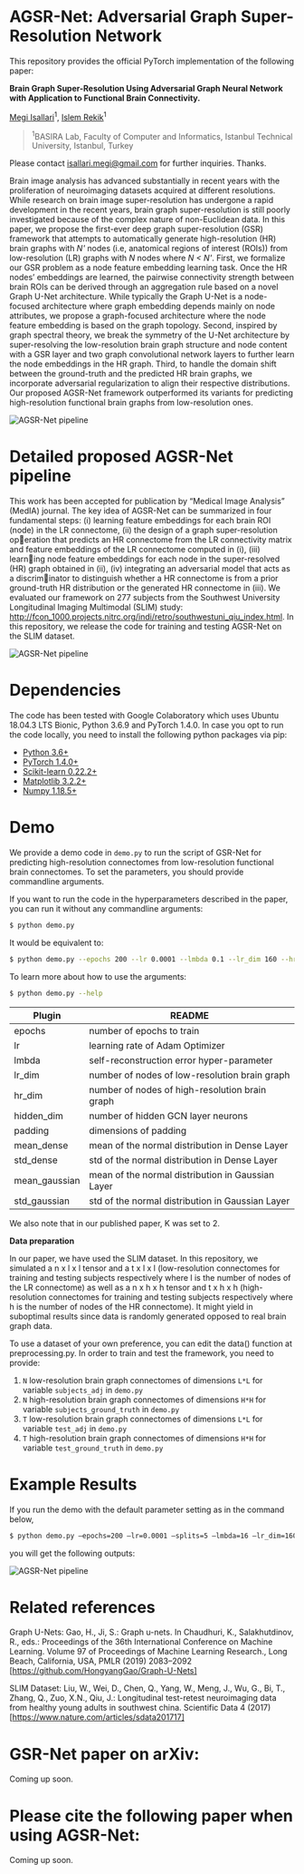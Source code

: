 # AGSR-Net: Adversarial Graph Super-Resolution Network

This repository provides the official PyTorch implementation of the following paper:

**Brain Graph Super-Resolution Using Adversarial Graph Neural Network with Application to Functional Brain Connectivity.**

[Megi Isallari](https://github.com/meg-i)<sup>1</sup>, [Islem Rekik](https://basira-lab.com/)<sup>1</sup>

> <sup>1</sup>BASIRA Lab, Faculty of Computer and Informatics, Istanbul Technical University, Istanbul, Turkey

Please contact isallari.megi@gmail.com for further inquiries. Thanks.

Brain image analysis has advanced substantially in recent years with the proliferation of neuroimaging datasets acquired at different resolutions. While research on brain image super-resolution has undergone a rapid development in the recent years, brain graph super-resolution is still poorly investigated because of the complex nature of non-Euclidean data. In this paper, we propose the first-ever deep graph super-resolution (GSR) framework that attempts to automatically generate high-resolution (HR) brain graphs with _N'_ nodes (i.e, anatomical regions of interest (ROIs)) from low-resolution (LR) graphs with _N_ nodes where _N < N'_. First, we formalize our GSR problem as a node feature embedding learning task. Once the HR nodes’ embeddings are learned, the pairwise connectivity strength between brain ROIs can be derived through an aggregation rule based on a novel Graph U-Net architecture. While typically the Graph U-Net is a node-focused architecture where graph embedding depends mainly on node attributes, we propose a graph-focused architecture where the node feature embedding is based on the graph topology. Second, inspired by graph spectral theory, we break the
symmetry of the U-Net architecture by super-resolving the low-resolution brain graph structure and node content with a GSR layer and two graph convolutional network layers to further learn the node embeddings in the
HR graph. Third, to handle the domain shift between the ground-truth and the predicted HR brain graphs, we incorporate adversarial regularization to align their respective distributions. Our proposed AGSR-Net framework outperformed its variants for predicting high-resolution functional brain graphs from low-resolution ones.

![AGSR-Net pipeline](/images/concept_fig.PNG)

# Detailed proposed AGSR-Net pipeline

This work has been accepted for publication by “Medical Image Analysis” (MedIA) journal. The key idea of AGSR-Net can be summarized in four fundamental steps: (i) learning feature embeddings for each brain ROI
(node) in the LR connectome, (ii) the design of a graph super-resolution operation that predicts an HR connectome from the LR connectivity matrix and feature embeddings of the LR connectome computed in (i), (iii) learning node feature embeddings for each node in the super-resolved (HR) graph obtained in (ii), (iv) integrating an adversarial model that acts as a discriminator to distinguish whether a HR connectome is from a prior ground-truth HR distribution or the generated HR connectome in (iii). We evaluated our framework on 277 subjects from the Southwest University Longitudinal Imaging Multimodal (SLIM) study:
http://fcon_1000.projects.nitrc.org/indi/retro/southwestuni_qiu_index.html.
In this repository, we release the code for training and testing AGSR-Net on the SLIM dataset.

![AGSR-Net pipeline](/images/overallfig.png)

# Dependencies

The code has been tested with Google Colaboratory which uses Ubuntu 18.04.3 LTS Bionic,
Python 3.6.9 and PyTorch 1.4.0. In case you opt to run the code locally, you need to install the following python packages via pip:

- [Python 3.6+](https://www.python.org/)
- [PyTorch 1.4.0+](http://pytorch.org/)
- [Scikit-learn 0.22.2+](https://scikit-learn.org/stable/)
- [Matplotlib 3.2.2+](https://matplotlib.org/)
- [Numpy 1.18.5+](https://numpy.org/)

# Demo

We provide a demo code in `demo.py` to run the script of GSR-Net for predicting high-resolution connectomes from low-resolution functional brain connectomes. To set the parameters, you should provide commandline arguments.

If you want to run the code in the hyperparameters described in the paper, you can run it without any commandline arguments:

```sh
$ python demo.py
```

It would be equivalent to:

```sh
$ python demo.py --epochs 200 --lr 0.0001 --lmbda 0.1 --lr_dim 160 --hr_dim 320 --hidden_dim 320 --padding 26 --mean_dense 0 --std_dense 0.01 --mean_gaussian 0 --std_gaussian 0.1
```

To learn more about how to use the arguments:

```sh
$ python demo.py --help
```

| Plugin        | README                                            |
| ------------- | ------------------------------------------------- |
| epochs        | number of epochs to train                         |
| lr            | learning rate of Adam Optimizer                   |
| lmbda         | self-reconstruction error hyper-parameter         |
| lr_dim        | number of nodes of low-resolution brain graph     |
| hr_dim        | number of nodes of high-resolution brain graph    |
| hidden_dim    | number of hidden GCN layer neurons                |
| padding       | dimensions of padding                             |
| mean_dense    | mean of the normal distribution in Dense Layer    |
| std_dense     | std of the normal distribution in Dense Layer     |
| mean_gaussian | mean of the normal distribution in Gaussian Layer |
| std_gaussian  | std of the normal distribution in Gaussian Layer  |

We also note that in our published paper, K was set to 2.

**Data preparation**

In our paper, we have used the SLIM dataset. In this repository, we simulated a n x l x l tensor and a t x l x l (low-resolution connectomes for training and testing subjects respectively where l is the number of nodes of the LR connectome) as well as a n x h x h tensor and t x h x h (high-resolution connectomes for training and testing subjects respectively where h is the number of nodes of the HR connectome). It might yield in suboptimal results since data is randomly generated opposed to real brain graph data.

To use a dataset of your own preference, you can edit the data() function at preprocessing.py. In order to train and test the framework, you need to provide:

1. `N` low-resolution brain graph connectomes of dimensions `L*L` for variable `subjects_adj` in `demo.py`
2. `N` high-resolution brain graph connectomes of dimensions `H*H` for variable `subjects_ground_truth` in `demo.py`
3. `T` low-resolution brain graph connectomes of dimensions `L*L` for variable `test_adj` in `demo.py`
4. `T` high-resolution brain graph connectomes of dimensions `H*H` for variable `test_ground_truth` in `demo.py`

# Example Results

If you run the demo with the default parameter setting as in the command below,

```sh
$ python demo.py –epochs=200 –lr=0.0001 –splits=5 –lmbda=16 –lr_dim=160 –hr_dim=320 –hidden_dim=320 –padding=26
```

you will get the following outputs:

![AGSR-Net pipeline](/images/example.jpg)

# Related references

Graph U-Nets: Gao, H., Ji, S.: Graph u-nets. In Chaudhuri, K., Salakhutdinov, R., eds.: Proceedings of the
36th International Conference on Machine Learning. Volume 97 of Proceedings of Machine Learning Research., Long Beach, California, USA, PMLR (2019) 2083–2092 [https://github.com/HongyangGao/Graph-U-Nets]

SLIM Dataset: Liu, W., Wei, D., Chen, Q., Yang, W., Meng, J., Wu, G., Bi, T., Zhang, Q., Zuo, X.N., Qiu,
J.: Longitudinal test-retest neuroimaging data from healthy young adults in southwest china. Scientific Data 4 (2017) [https://www.nature.com/articles/sdata201717]

# GSR-Net paper on arXiv:

Coming up soon.

# Please cite the following paper when using AGSR-Net:

Coming up soon.
